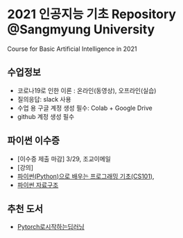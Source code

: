 # 2021 인공지능 기초 Repository @Sangmyung University
Course for Basic Artificial Intelligence in 2021

## 수업정보
- 코로나19로 인한 이론 : 온라인(동영상), 오프라인(실습) 
- 질의응답: slack 사용
- 수업 용 구글 계정 생성 필수: Colab + Google Drive
- github 계정 생성 필수

## 파이썬 이수증 
- [이수증 제출 마감] 3/29, 조교이메일
- [강의]
- [파이썬(Python)으로 배우는 프로그래밍 기초(CS101)](https://kaist.edwith.org/cs101),
- [파이썬 자료구조](https://www.edwith.org/python-data/)

## 추천 도서
- [Pytorch로시작하는딥러닝](https://wikidocs.net/60036)
